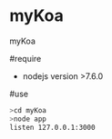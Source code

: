 # myKoa
myKoa

#require
* nodejs version >7.6.0

#use
```sh
>cd myKoa
>node app
listen 127.0.0.1:3000
```
